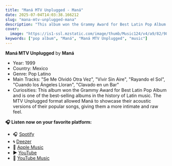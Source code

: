 ```yaml
---
title: "Maná MTV Unplugged - Maná"
date: 2025-07-04T14:03:38.166212
slug: "mana-mtv-unplugged-mana"
description: "This album won the Grammy Award for Best Latin Pop Album and is one of the best-selling albums in the history of Latin music."
cover:
  image: "https://is1-ssl.mzstatic.com/image/thumb/Music124/v4/a9/82/98/a9829873-94c4-5646-23eb-d8b510e0d1fc/mzi.epzhnszn.jpg/500x500bb.jpg"
keywords: ["pop album", "Maná", "Maná MTV Unplugged", "music"]
---
```


**Maná MTV Unplugged** by **Maná**

- Year: 1999
- Country: Mexico
- Genre: Pop Latino
- Main Tracks: "Se Me Olvidó Otra Vez", "Vivir Sin Aire", "Rayando el Sol", "Cuando los Ángeles Lloran", "Clavado en un Bar"
- Curiosities: This album won the Grammy Award for Best Latin Pop Album and is one of the best-selling albums in the history of Latin music. The MTV Unplugged format allowed Maná to showcase their acoustic versions of their popular songs, giving them a more intimate and raw feel.



**🎧 Listen now on your favorite platform:**

- 🎧 [Spotify](https://open.spotify.com/search/Man%C3%A1%20MTV%20Unplugged%20Man%C3%A1)
- 🌀 [Deezer](https://www.deezer.com/search/Man%C3%A1%20MTV%20Unplugged%20Man%C3%A1)
- 🍎 [Apple Music](https://music.apple.com/search?term=Man%C3%A1%20MTV%20Unplugged%20Man%C3%A1)
- ▶️ [YouTube](https://www.youtube.com/results?search_query=Man%C3%A1%20MTV%20Unplugged%20Man%C3%A1)
- 🎵 [YouTube Music](https://music.youtube.com/search?q=Man%C3%A1%20MTV%20Unplugged%20Man%C3%A1)